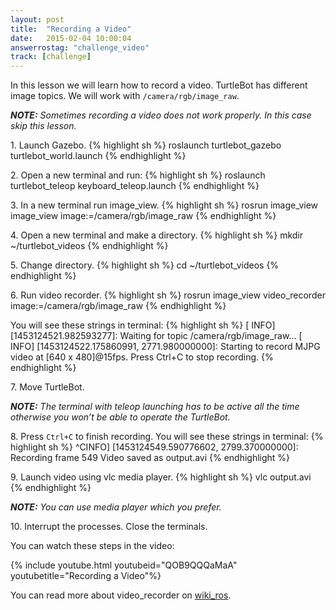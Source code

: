 ```yaml
---
layout: post
title:  "Recording a Video"
date:   2015-02-04 10:00:04
answerrostag: "challenge_video"
track: [challenge]
---
```


In this lesson we will learn how to record a video. TurtleBot has different
image topics. We will work with `/camera/rgb/image_raw`.

***NOTE:*** *Sometimes recording a video does not work properly. In this case
skip this lesson.*

1\. Launch Gazebo.
{% highlight sh %}
roslaunch turtlebot_gazebo turtlebot_world.launch
{% endhighlight %}

2\. Open a new terminal and run:
{% highlight sh %}
roslaunch turtlebot_teleop keyboard_teleop.launch
{% endhighlight %}

3\. In a new terminal run image_view.
{% highlight sh %}
rosrun image_view image_view image:=/camera/rgb/image_raw
{% endhighlight %}

4\. Open a new terminal and make a directory.
{% highlight sh %}
mkdir ~/turtlebot_videos
{% endhighlight %}

5\. Change directory.
{% highlight sh %}
cd ~/turtlebot_videos
{% endhighlight %}

6\. Run video recorder.
{% highlight sh %}
rosrun image_view video_recorder image:=/camera/rgb/image_raw
{% endhighlight %}

You will see these strings in terminal:
{% highlight sh %}
[ INFO] [1453124521.982593277]: Waiting for topic /camera/rgb/image_raw...
[ INFO] [1453124522.175860991, 2771.980000000]: Starting to record MJPG video
at [640 x 480]@15fps. Press Ctrl+C to stop recording.
{% endhighlight %}

7\. Move TurtleBot.

***NOTE:*** *The terminal with teleop launching has to be active all the time
otherwise you won’t be able to operate the TurtleBot.*

8\. Press `Ctrl+C` to finish recording. You will see these strings in terminal:
{% highlight sh %}
^CINFO] [1453124549.590776602, 2799.370000000]: Recording frame 549
Video saved as output.avi
{% endhighlight %}

9\. Launch video using vlc media player.
{% highlight sh %}
vlc output.avi
{% endhighlight %}

***NOTE:*** *You can use media player which you prefer.*

10\. Interrupt the processes. Close the terminals.

You can watch these steps in the video:

{% include youtube.html youtubeid="QOB9QQQaMaA" youtubetitle="Recording a Video"%}

You can read more about video_recorder on
[wiki_ros](http://wiki.ros.org/image_view).
